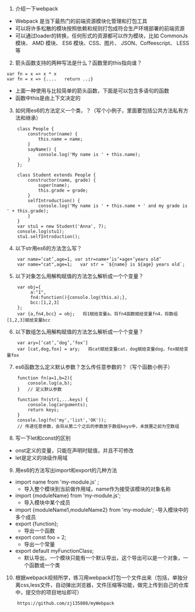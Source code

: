 1. 介绍一下webpack
- Webpack 是当下最热门的前端资源模块化管理和打包工具
- 可以将许多松散的模块按照依赖和规则打包成符合生产环境部署的前端资源
- 可以通过loader的转换，任何形式的资源都可以作为模块，比如 CommonJs 模块、 AMD 模块、 ES6 模块、CSS、图片、 JSON、Coffeescript、 LESS 等

2. 箭头函数支持的两种写法是什么？函数里的this指向谁？
```
var fn = x => x * x
var fn = x => {....   return ..;}
```
- 上面一种使用与比较简单的箭头函数，下面是可以包含多语句的函数
- 函数中this是由上下文决定的

3. 如何用es6的方法定义一个类，？（写个小例子，里面要包括公共方法私有方法和继承）
```
    class People {
        constructor(name) {
            this.name = name;
        }
        sayName() {
            console.log('My name is ' + this.name);
        }
    };

    class Student extends People {
        constructor(name, grade) {
            super(name);
            this.grade = grade;
        }
        selfIntroduction() {
            console.log('My name is ' + this.name + ' and my grade is ' + this.grade);
        }
    }
    var stu1 = new Student('Anna', 7);
    console.log(stu1);
    stu1.selfIntroduction();
```

4. 以下str用es6的方法怎么写？
```
    var name=‘cat’,age=1, var str=name+’is’+age+’years old’
    var name="cat",age=1;   var str = `${name} is ${age} years old`;
```
5. 以下对象怎么用解构赋值的方法怎么解析成一个个变量？
```
    var obj={
         a:"1",
         fn4:function(){console.log(this.a);},
         bcc:[1,2,3]
    };
    var {a,fn4,bcc} = obj;   将1赋给变量a，将fn4函数赋给变量fn4，将数组[1,2,3]赋给变量bcc
```
6. 以下数组怎么用解构赋值的方法怎么解析成一个个变量？
```
    var ary=[‘cat’,’dog’,’fox’]
    var [cat,dog,fox] = ary;   将cat赋给变量cat，dog赋给变量dog，fox赋给变量fox
```
7. es6函数怎么定义默认参数？怎么传任意参数的？（写个函数小例子）
```
    function fn(a=1,b=2){
        console.log(a,b);
    }   // 定义默认参数

    function fn(str1,...keys) {
        console.log(arguments);
        return keys;
    }
    console.log(fn('my','list','OK'));
    // 传递任意参数，会将从第二个之后的参数放于数组keys中，未放置之前为空数组
```
8. 写一下let和const的区别
- onst定义的变量，只能在声明时赋值，并且不可修改
- let是定义的块级作用域
9. 用es6的方法写出import和export的几种方法
- import name from 'my-module.js' ;
    - 导入整个模块到当前做作用域，name作为接受该模块的对象名称
- import {moduleName} from 'my-module.js';
    - 导入模块中某个成员
- import {moduleName1,moduleName2} from 'my-module';
    -导入模块中的多个成员
- export {function};
    - 导出一个函数
- export const foo = 2;
    - 导出一个常量
- export default myFunctionClass;
    - 默认导出，一个模块只能有一个默认导出，这个导出可以是一个对象，一个函数或一个类
10. 根据webpack视频所学，练习用webpack打包一个文件出来（包括，单独分离css,less文件，自动弹出浏览器，文件压缩等功能，做完上传到自己的仓库中，提交你的项目地址即可）
```
    https://github.com/zj135808/myWebpack
```